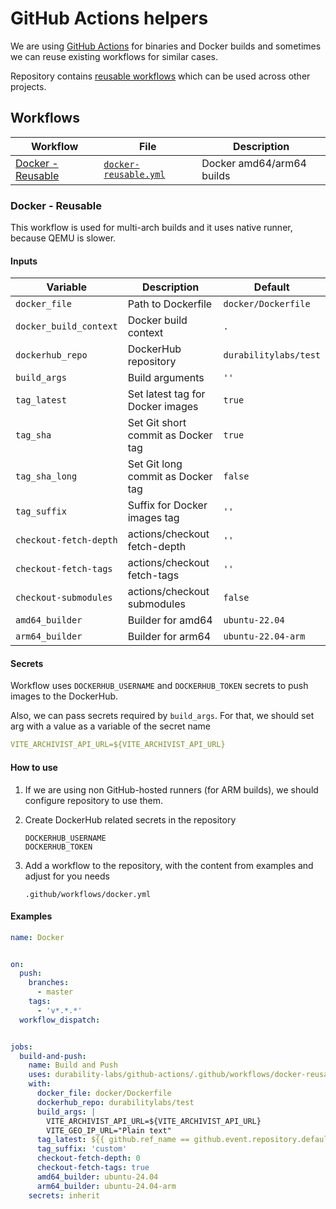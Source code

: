 # GitHub Actions helpers

 We are using [GitHub Actions](https://github.com/features/actions) for binaries and Docker builds and sometimes we can reuse existing workflows for similar cases.

 Repository contains [reusable workflows](https://docs.github.com/en/actions/sharing-automations/reusing-workflows) which can be used across other projects.


## Workflows

| Workflow                                | File                                                            | Description               |
| --------------------------------------- | --------------------------------------------------------------- | ------------------------- |
| [Docker - Reusable](#docker---reusable) | [`docker-reusable.yml`](/.github/workflows/docker-reusable.yml) | Docker amd64/arm64 builds |


### Docker - Reusable

 This workflow is used for multi-arch builds and it uses native runner, because QEMU is slower.


#### Inputs

| Variable               | Description                        | Default              |
| ---------------------- | ---------------------------------- | -------------------- |
| `docker_file`          | Path to Dockerfile                 | `docker/Dockerfile`  |
| `docker_build_context` | Docker build context               | `.`                  |
| `dockerhub_repo`       | DockerHub repository               | `durabilitylabs/test`|
| `build_args`           | Build arguments                    | `''`                 |
| `tag_latest`           | Set latest tag for Docker images   | `true`               |
| `tag_sha`              | Set Git short commit as Docker tag | `true`               |
| `tag_sha_long`         | Set Git long commit as Docker tag  | `false`              |
| `tag_suffix`           | Suffix for Docker images tag       | `''`                 |
| `checkout-fetch-depth` | actions/checkout fetch-depth       | `''`                 |
| `checkout-fetch-tags`  | actions/checkout fetch-tags        | `''`                 |
| `checkout-submodules`  | actions/checkout submodules        | `false`              |
| `amd64_builder`        | Builder for amd64                  | `ubuntu-22.04`       |
| `arm64_builder`        | Builder for arm64                  | `ubuntu-22.04-arm`   |


#### Secrets

 Workflow uses `DOCKERHUB_USERNAME` and `DOCKERHUB_TOKEN` secrets to push images to the DockerHub.

 Also, we can pass secrets required by `build_args`. For that, we should set arg with a value as a variable of the secret name
 ```yaml
 VITE_ARCHIVIST_API_URL=${VITE_ARCHIVIST_API_URL}
 ```


#### How to use

 1. If we are using non GitHub-hosted runners (for ARM builds), we should configure repository to use them.

 2. Create DockerHub related secrets in the repository
    ```shell
    DOCKERHUB_USERNAME
    DOCKERHUB_TOKEN
    ```

 3. Add a workflow to the repository, with the content from examples and adjust for you needs
    ```shell
    .github/workflows/docker.yml
    ```


#### Examples
```yaml
name: Docker


on:
  push:
    branches:
      - master
    tags:
      - 'v*.*.*'
  workflow_dispatch:


jobs:
  build-and-push:
    name: Build and Push
    uses: durability-labs/github-actions/.github/workflows/docker-reusable.yml@master
    with:
      docker_file: docker/Dockerfile
      dockerhub_repo: durabilitylabs/test
      build_args: |
        VITE_ARCHIVIST_API_URL=${VITE_ARCHIVIST_API_URL}
        VITE_GEO_IP_URL="Plain text"
      tag_latest: ${{ github.ref_name == github.event.repository.default_branch || startsWith(github.ref, 'refs/tags/') }}
      tag_suffix: 'custom'
      checkout-fetch-depth: 0
      checkout-fetch-tags: true
      amd64_builder: ubuntu-24.04
      arm64_builder: ubuntu-24.04-arm
    secrets: inherit
```
